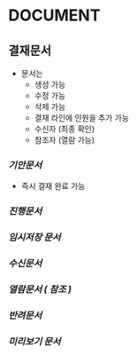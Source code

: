 # DOCUMENT

## 결재문서 
- 문서는 
    - 생성 가능
    - 수정 가능
    - 삭제 가능
    - 결재 라인에 인원을 추가 가능
    - 수신자 (최종 확인)
    - 참조자 (열람 가능)
    

### *기안문서*
- 즉시 결재 완료 가능

### *진행문서*

### *임시저장 문서*

### *수신문서*

### *열람문서 ( 참조 )*

### *반려문서*

### *미리보기 문서*